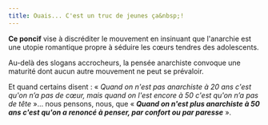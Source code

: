 ```yaml
---
title: Ouais... C'est un truc de jeunes ça&nbsp;!
---
```


**Ce poncif** vise à discréditer le mouvement en insinuant que l'anarchie est une utopie romantique propre à séduire les cœurs tendres des adolescents.

Au-delà des slogans accrocheurs, la pensée anarchiste convoque une maturité dont aucun autre mouvement ne peut se prévaloir.

Et quand certains disent&nbsp;: «&nbsp;_Quand on n'est pas anarchiste à 20 ans c'est qu'on n’a pas de cœur, mais quand on l'est encore à 50 c'est qu'on n’a pas de tête_&nbsp;»... nous pensons, nous, que «&nbsp;**_Quand on n'est plus anarchiste à 50 ans c'est qu'on a renoncé à penser, par confort ou par paresse_**&nbsp;».
